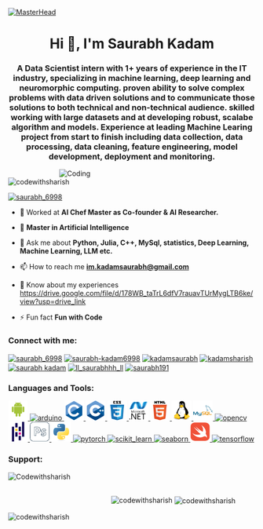 [![MasterHead](https://i.ytimg.com/vi/_4kLioMoMrk/maxresdefault.jpg)](htteps://saurabhkadam.io)
<h1 align="center">Hi 👋, I'm Saurabh Kadam</h1>
<h3 align="center">A Data Scientist intern with 1+ years of experience in the IT industry, specializing in machine learning, deep learning and neuromorphic computing. proven ability to solve complex problems with data driven solutions and to communicate those solutions to both technical and non-technical audience. skilled working with large datasets and at developing robust, scalabe algorithm and models. Experience at leading Machine Learing project from start to finish including data collection, data processing, data cleaning, feature engineering, model development, deployment and monitoring.</h3>
<img align="right" alt="Coding" width="400" src="https://thumbs.gfycat.com/AshamedWeightyDachshund-max-1mb.gif">

<p align="left"> <img src="https://komarev.com/ghpvc/?username=codewithsharish&label=Profile%20views&color=0e75b6&style=flat" alt="codewithsharish" /> </p>

<p align="left"> <a href="https://twitter.com/saurabh_6998" target="blank"><img src="https://img.shields.io/twitter/follow/saurabh_6998?logo=twitter&style=for-the-badge" alt="saurabh_6998" /></a> </p>

- 🔭 Worked at **AI Chef Master as Co-founder & AI Researcher.**

- 🌱 **Master in Artificial Intelligence**

- 💬 Ask me about **Python, Julia, C++, MySql, statistics, Deep Learning, Machine Learning, LLM etc.**

- 📫 How to reach me **im.kadamsaurabh@gmail.com**

- 📄 Know about my experiences https://drive.google.com/file/d/178WB_taTrL6dfV7rauavTUrMygLTB6ke/view?usp=drive_link

- ⚡ Fun fact **Fun with Code**

<h3 align="left">Connect with me:</h3>
<p align="left">
<a href="https://twitter.com/saurabh_6998" target="blank"><img align="center" src="https://raw.githubusercontent.com/rahuldkjain/github-profile-readme-generator/master/src/images/icons/Social/twitter.svg" alt="saurabh_6998" height="30" width="40" /></a>
<a href="https://linkedin.com/in/saurabh-kadam6998" target="blank"><img align="center" src="https://raw.githubusercontent.com/rahuldkjain/github-profile-readme-generator/master/src/images/icons/Social/linked-in-alt.svg" alt="saurabh-kadam6998" height="30" width="40" /></a>
<a href="https://stackoverflow.com/users/kadamsaurabh" target="blank"><img align="center" src="https://raw.githubusercontent.com/rahuldkjain/github-profile-readme-generator/master/src/images/icons/Social/stack-overflow.svg" alt="kadamsaurabh" height="30" width="40" /></a>
<a href="https://kaggle.com/kadamsharish" target="blank"><img align="center" src="https://raw.githubusercontent.com/rahuldkjain/github-profile-readme-generator/master/src/images/icons/Social/kaggle.svg" alt="kadamsharish" height="30" width="40" /></a>
<a href="https://fb.com/saurabh kadam" target="blank"><img align="center" src="https://raw.githubusercontent.com/rahuldkjain/github-profile-readme-generator/master/src/images/icons/Social/facebook.svg" alt="saurabh kadam" height="30" width="40" /></a>
<a href="https://instagram.com/ll_saurabhhh_ll" target="blank"><img align="center" src="https://raw.githubusercontent.com/rahuldkjain/github-profile-readme-generator/master/src/images/icons/Social/instagram.svg" alt="ll_saurabhhh_ll" height="30" width="40" /></a>
<a href="https://www.hackerrank.com/saurabh191" target="blank"><img align="center" src="https://raw.githubusercontent.com/rahuldkjain/github-profile-readme-generator/master/src/images/icons/Social/hackerrank.svg" alt="saurabh191" height="30" width="40" /></a>
</p>

<h3 align="left">Languages and Tools:</h3>
<p align="left"> <a href="https://developer.android.com" target="_blank" rel="noreferrer"> <img src="https://raw.githubusercontent.com/devicons/devicon/master/icons/android/android-original-wordmark.svg" alt="android" width="40" height="40"/> </a> <a href="https://www.arduino.cc/" target="_blank" rel="noreferrer"> <img src="https://cdn.worldvectorlogo.com/logos/arduino-1.svg" alt="arduino" width="40" height="40"/> </a> <a href="https://www.cprogramming.com/" target="_blank" rel="noreferrer"> <img src="https://raw.githubusercontent.com/devicons/devicon/master/icons/c/c-original.svg" alt="c" width="40" height="40"/> </a> <a href="https://www.w3schools.com/cpp/" target="_blank" rel="noreferrer"> <img src="https://raw.githubusercontent.com/devicons/devicon/master/icons/cplusplus/cplusplus-original.svg" alt="cplusplus" width="40" height="40"/> </a> <a href="https://www.w3schools.com/css/" target="_blank" rel="noreferrer"> <img src="https://raw.githubusercontent.com/devicons/devicon/master/icons/css3/css3-original-wordmark.svg" alt="css3" width="40" height="40"/> </a> <a href="https://dotnet.microsoft.com/" target="_blank" rel="noreferrer"> <img src="https://raw.githubusercontent.com/devicons/devicon/master/icons/dot-net/dot-net-original-wordmark.svg" alt="dotnet" width="40" height="40"/> </a> <a href="https://www.w3.org/html/" target="_blank" rel="noreferrer"> <img src="https://raw.githubusercontent.com/devicons/devicon/master/icons/html5/html5-original-wordmark.svg" alt="html5" width="40" height="40"/> </a> <a href="https://www.linux.org/" target="_blank" rel="noreferrer"> <img src="https://raw.githubusercontent.com/devicons/devicon/master/icons/linux/linux-original.svg" alt="linux" width="40" height="40"/> </a> <a href="https://www.mysql.com/" target="_blank" rel="noreferrer"> <img src="https://raw.githubusercontent.com/devicons/devicon/master/icons/mysql/mysql-original-wordmark.svg" alt="mysql" width="40" height="40"/> </a> <a href="https://opencv.org/" target="_blank" rel="noreferrer"> <img src="https://www.vectorlogo.zone/logos/opencv/opencv-icon.svg" alt="opencv" width="40" height="40"/> </a> <a href="https://pandas.pydata.org/" target="_blank" rel="noreferrer"> <img src="https://raw.githubusercontent.com/devicons/devicon/2ae2a900d2f041da66e950e4d48052658d850630/icons/pandas/pandas-original.svg" alt="pandas" width="40" height="40"/> </a> <a href="https://www.photoshop.com/en" target="_blank" rel="noreferrer"> <img src="https://raw.githubusercontent.com/devicons/devicon/master/icons/photoshop/photoshop-line.svg" alt="photoshop" width="40" height="40"/> </a> <a href="https://www.python.org" target="_blank" rel="noreferrer"> <img src="https://raw.githubusercontent.com/devicons/devicon/master/icons/python/python-original.svg" alt="python" width="40" height="40"/> </a> <a href="https://pytorch.org/" target="_blank" rel="noreferrer"> <img src="https://www.vectorlogo.zone/logos/pytorch/pytorch-icon.svg" alt="pytorch" width="40" height="40"/> </a> <a href="https://scikit-learn.org/" target="_blank" rel="noreferrer"> <img src="https://upload.wikimedia.org/wikipedia/commons/0/05/Scikit_learn_logo_small.svg" alt="scikit_learn" width="40" height="40"/> </a> <a href="https://seaborn.pydata.org/" target="_blank" rel="noreferrer"> <img src="https://seaborn.pydata.org/_images/logo-mark-lightbg.svg" alt="seaborn" width="40" height="40"/> </a> <a href="https://developer.apple.com/swift/" target="_blank" rel="noreferrer"> <img src="https://raw.githubusercontent.com/devicons/devicon/master/icons/swift/swift-original.svg" alt="swift" width="40" height="40"/> </a> <a href="https://www.tensorflow.org" target="_blank" rel="noreferrer"> <img src="https://www.vectorlogo.zone/logos/tensorflow/tensorflow-icon.svg" alt="tensorflow" width="40" height="40"/> </a> </p>

<h3 align="left">Support:</h3>
<p><a href="https://www.buymeacoffee.com/Codewithsharish"> <img align="left" src="https://cdn.buymeacoffee.com/buttons/v2/default-yellow.png" height="50" width="210" alt="Codewithsharish" /></a></p><br><br>

<p><img align="left" src="https://github-readme-stats.vercel.app/api/top-langs?username=codewithsharish&show_icons=true&locale=en&layout=compact" alt="codewithsharish" /></p>

<p>&nbsp;<img align="center" src="https://github-readme-stats.vercel.app/api?username=codewithsharish&show_icons=true&locale=en" alt="codewithsharish" /></p>

<p><img align="center" src="https://github-readme-streak-stats.herokuapp.com/?user=codewithsharish&" alt="codewithsharish" /></p>
